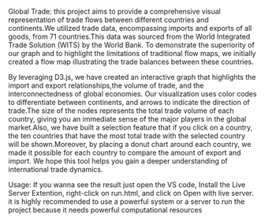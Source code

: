 Global Trade:
this project aims to provide a comprehensive visual representation of trade flows between different countries and continents.We utilized trade data, encompassing imports and exports of all goods, from 71 countries.This data was sourced from the World Integrated Trade Solution (WITS) by the World Bank. To demonstrate the superiority of our graph and to highlight the limitations of traditional flow maps, we initially created a flow map illustrating the trade balances between these countries.

By leveraging D3.js, we have created an interactive graph that highlights the import and export relationships,the volume of trade, and the interconnectedness of global economies. Our visualization uses color codes to differentiate between continents, and arrows to indicate the direction of trade.The size of the nodes represents the total trade volume of each country, giving you an immediate sense of the major players in the global market.Also, we have built a selection feature that if you click on a country, the ten countries that have the most total trade with the selected country will be shown.Moreover, by placing a donut chart around each country, we made it possible for each country to compare the amount of export and import. We hope this tool helps you gain a deeper understanding of international trade dynamics.

Usage:
If you wanna see the result just open the VS code, Install the Live Server Extention, right-click on run.html, and click on Open with live server. it is highly recommended to use a powerful system or a server to run the project because it needs powerful computational resources
